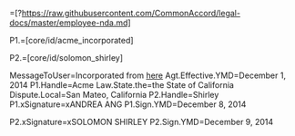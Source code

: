 =[?https://raw.githubusercontent.com/CommonAccord/legal-docs/master/employee-nda.md]  

P1.=[core/id/acme_incorporated]

P2.=[core/id/solomon_shirley]

MessageToUser=Incorporated from <a href="https://raw.githubusercontent.com/CommonAccord/legal-docs/master/employee-nda.md">here</a>
Agt.Effective.YMD=December 1, 2014
P1.Handle=Acme
Law.State.the=the State of California
Dispute.Local=San Mateo, California
P2.Handle=Shirley
P1.xSignature=xANDREA ANG
P1.Sign.YMD=December  8, 2014

P2.xSignature=xSOLOMON SHIRLEY
P2.Sign.YMD=December  9, 2014